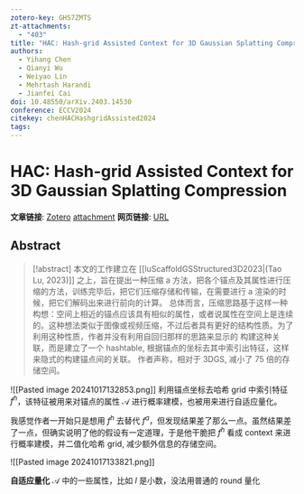 ```yaml
---
zotero-key: GHS7ZMTS
zt-attachments:
  - "403"
title: "HAC: Hash-grid Assisted Context for 3D Gaussian Splatting Compression"
authors:
  - Yihang Chen
  - Qianyi Wu
  - Weiyao Lin
  - Mehrtash Harandi
  - Jianfei Cai
doi: 10.48550/arXiv.2403.14530
conference: ECCV2024
citekey: chenHACHashgridAssisted2024
tags:
---
```

# HAC: Hash-grid Assisted Context for 3D Gaussian Splatting Compression

**文章链接**: [Zotero](zotero://select/library/items/GHS7ZMTS) [attachment](<file:///home/ilot/Documents/Zotero/storage/FPYYAFK8/Chen%20%E7%AD%89%20-%202024%20-%20HAC%20Hash-grid%20Assisted%20Context%20for%203D%20Gaussian%20Splatting%20Compression.pdf>)
**网页链接**: [URL](http://arxiv.org/abs/2403.14530)
## Abstract

>[!abstract]
>本文的工作建立在 [[luScaffoldGSStructured3D2023|(Tao Lu, 2023)]] 之上，旨在提出一种压缩 a 方法，把各个锚点及其属性进行压缩的方法，训练完毕后，把它们压缩存储和传输，在需要进行 a 渲染的时候，把它们解码出来进行前向的计算。
>总体而言，压缩思路基于这样一种构想：空间上相近的锚点应该具有相似的属性，或者说属性在空间上是连续的。这种想法类似于图像或视频压缩，不过后者具有更好的结构性质。为了利用这种性质，作者并没有利用自回归那样的思路来显示的 构建这种关联，而是建立了一个 hashtable, 根据锚点的坐标去其中索引出特征，这样来隐式的构建锚点间的关联。
>作者声称，相对于 3DGS, 减小了 75 倍的存储空间。




![[Pasted image 20241017132853.png]]
利用锚点坐标去哈希 grid 中索引特征 $f^{h}$，该特征被用来对锚点的属性 $\mathcal{A}$ 进行概率建模，也被用来进行自适应量化。

我感觉作者一开始只是想用 $f^{h}$ 去替代 $f^{a}$，但发现结果差了那么一点。虽然结果差了一点，但确实说明了他的假设有一定道理，于是他干脆把 $f^{h}$ 看成 context 来进行概率建模，并二值化哈希 grid, 减少额外信息的存储空间。

![[Pasted image 20241017133821.png]]


**自适应量化**
$\mathcal{A}$ 中的一些属性，比如 $l$ 是小数，没法用普通的 round 量化